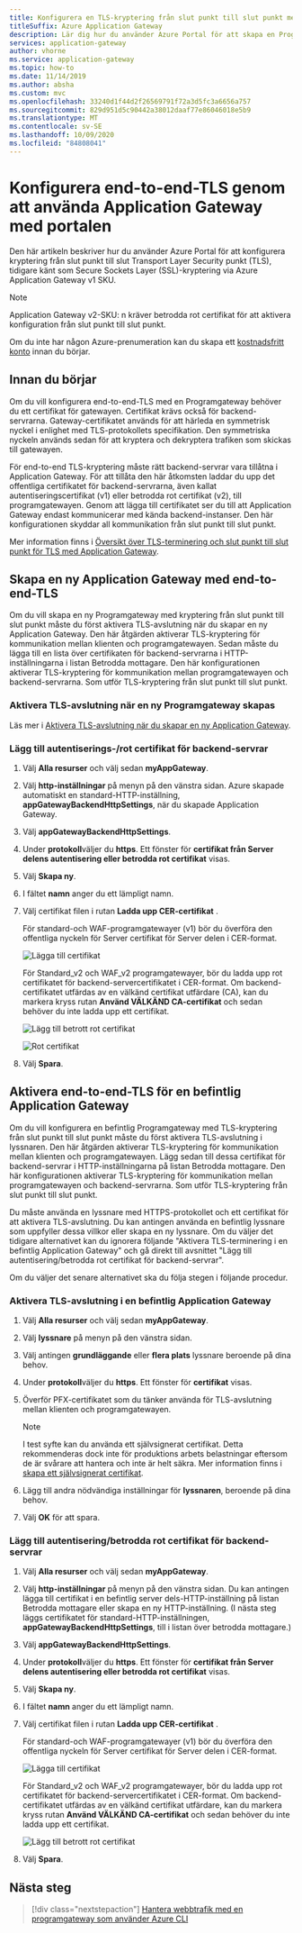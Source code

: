 ```yaml
---
title: Konfigurera en TLS-kryptering från slut punkt till slut punkt med hjälp av portalen
titleSuffix: Azure Application Gateway
description: Lär dig hur du använder Azure Portal för att skapa en Programgateway med en TLS-kryptering från slut punkt till slut punkt.
services: application-gateway
author: vhorne
ms.service: application-gateway
ms.topic: how-to
ms.date: 11/14/2019
ms.author: absha
ms.custom: mvc
ms.openlocfilehash: 33240d1f44d2f26569791f72a3d5fc3a6656a757
ms.sourcegitcommit: 829d951d5c90442a38012daaf77e86046018e5b9
ms.translationtype: MT
ms.contentlocale: sv-SE
ms.lasthandoff: 10/09/2020
ms.locfileid: "84808041"
---
```

# <a name="configure-end-to-end-tls-by-using-application-gateway-with-the-portal"></a>Konfigurera end-to-end-TLS genom att använda Application Gateway med portalen

Den här artikeln beskriver hur du använder Azure Portal för att konfigurera kryptering från slut punkt till slut Transport Layer Security punkt (TLS), tidigare känt som Secure Sockets Layer (SSL)-kryptering via Azure Application Gateway v1 SKU.

> [!NOTE]
> Application Gateway v2-SKU: n kräver betrodda rot certifikat för att aktivera konfiguration från slut punkt till slut punkt.

Om du inte har någon Azure-prenumeration kan du skapa ett [kostnadsfritt konto](https://azure.microsoft.com/free/?WT.mc_id=A261C142F) innan du börjar.

## <a name="before-you-begin"></a>Innan du börjar

Om du vill konfigurera end-to-end-TLS med en Programgateway behöver du ett certifikat för gatewayen. Certifikat krävs också för backend-servrarna. Gateway-certifikatet används för att härleda en symmetrisk nyckel i enlighet med TLS-protokollets specifikation. Den symmetriska nyckeln används sedan för att kryptera och dekryptera trafiken som skickas till gatewayen. 

För end-to-end TLS-kryptering måste rätt backend-servrar vara tillåtna i Application Gateway. För att tillåta den här åtkomsten laddar du upp det offentliga certifikatet för backend-servrarna, även kallat autentiseringscertifikat (v1) eller betrodda rot certifikat (v2), till programgatewayen. Genom att lägga till certifikatet ser du till att Application Gateway endast kommunicerar med kända backend-instanser. Den här konfigurationen skyddar all kommunikation från slut punkt till slut punkt.

Mer information finns i [Översikt över TLS-terminering och slut punkt till slut punkt för TLS med Application Gateway](https://docs.microsoft.com/azure/application-gateway/ssl-overview).

## <a name="create-a-new-application-gateway-with-end-to-end-tls"></a>Skapa en ny Application Gateway med end-to-end-TLS

Om du vill skapa en ny Programgateway med kryptering från slut punkt till slut punkt måste du först aktivera TLS-avslutning när du skapar en ny Application Gateway. Den här åtgärden aktiverar TLS-kryptering för kommunikation mellan klienten och programgatewayen. Sedan måste du lägga till en lista över certifikaten för backend-servrarna i HTTP-inställningarna i listan Betrodda mottagare. Den här konfigurationen aktiverar TLS-kryptering för kommunikation mellan programgatewayen och backend-servrarna. Som utför TLS-kryptering från slut punkt till slut punkt.

### <a name="enable-tls-termination-while-creating-a-new-application-gateway"></a>Aktivera TLS-avslutning när en ny Programgateway skapas

Läs mer i [Aktivera TLS-avslutning när du skapar en ny Application Gateway](https://docs.microsoft.com/azure/application-gateway/create-ssl-portal).

### <a name="add-authenticationroot-certificates-of-back-end-servers"></a>Lägg till autentiserings-/rot certifikat för backend-servrar

1. Välj **Alla resurser** och välj sedan **myAppGateway**.

2. Välj **http-inställningar** på menyn på den vänstra sidan. Azure skapade automatiskt en standard-HTTP-inställning, **appGatewayBackendHttpSettings**, när du skapade Application Gateway. 

3. Välj **appGatewayBackendHttpSettings**.

4. Under **protokoll**väljer du **https**. Ett fönster för **certifikat från Server delens autentisering eller betrodda rot certifikat** visas.

5. Välj **Skapa ny**.

6. I fältet **namn** anger du ett lämpligt namn.

7. Välj certifikat filen i rutan **Ladda upp CER-certifikat** .

   För standard-och WAF-programgatewayer (v1) bör du överföra den offentliga nyckeln för Server certifikat för Server delen i CER-format.

   ![Lägga till certifikat](./media/end-to-end-ssl-portal/addcert.png)

   För Standard_v2 och WAF_v2 programgatewayer, bör du ladda upp rot certifikatet för backend-servercertifikatet i CER-format. Om backend-certifikatet utfärdas av en välkänd certifikat utfärdare (CA), kan du markera kryss rutan **Använd VÄLKÄND CA-certifikat** och sedan behöver du inte ladda upp ett certifikat.

   ![Lägg till betrott rot certifikat](./media/end-to-end-ssl-portal/trustedrootcert-portal.png)

   ![Rot certifikat](./media/end-to-end-ssl-portal/trustedrootcert.png)

8. Välj **Spara**.

## <a name="enable-end-to-end-tls-for-an-existing-application-gateway"></a>Aktivera end-to-end-TLS för en befintlig Application Gateway

Om du vill konfigurera en befintlig Programgateway med TLS-kryptering från slut punkt till slut punkt måste du först aktivera TLS-avslutning i lyssnaren. Den här åtgärden aktiverar TLS-kryptering för kommunikation mellan klienten och programgatewayen. Lägg sedan till dessa certifikat för backend-servrar i HTTP-inställningarna på listan Betrodda mottagare. Den här konfigurationen aktiverar TLS-kryptering för kommunikation mellan programgatewayen och backend-servrarna. Som utför TLS-kryptering från slut punkt till slut punkt.

Du måste använda en lyssnare med HTTPS-protokollet och ett certifikat för att aktivera TLS-avslutning. Du kan antingen använda en befintlig lyssnare som uppfyller dessa villkor eller skapa en ny lyssnare. Om du väljer det tidigare alternativet kan du ignorera följande "Aktivera TLS-terminering i en befintlig Application Gateway" och gå direkt till avsnittet "Lägg till autentisering/betrodda rot certifikat för backend-servrar".

Om du väljer det senare alternativet ska du följa stegen i följande procedur.
### <a name="enable-tls-termination-in-an-existing-application-gateway"></a>Aktivera TLS-avslutning i en befintlig Application Gateway

1. Välj **Alla resurser** och välj sedan **myAppGateway**.

2. Välj **lyssnare** på menyn på den vänstra sidan.

3. Välj antingen **grundläggande** eller **flera plats** lyssnare beroende på dina behov.

4. Under **protokoll**väljer du **https**. Ett fönster för **certifikat** visas.

5. Överför PFX-certifikatet som du tänker använda för TLS-avslutning mellan klienten och programgatewayen.

   > [!NOTE]
   > I test syfte kan du använda ett självsignerat certifikat. Detta rekommenderas dock inte för produktions arbets belastningar eftersom de är svårare att hantera och inte är helt säkra. Mer information finns i [skapa ett självsignerat certifikat](https://docs.microsoft.com/azure/application-gateway/create-ssl-portal#create-a-self-signed-certificate).

6. Lägg till andra nödvändiga inställningar för **lyssnaren**, beroende på dina behov.

7. Välj **OK** för att spara.

### <a name="add-authenticationtrusted-root-certificates-of-back-end-servers"></a>Lägg till autentisering/betrodda rot certifikat för backend-servrar

1. Välj **Alla resurser** och välj sedan **myAppGateway**.

2. Välj **http-inställningar** på menyn på den vänstra sidan. Du kan antingen lägga till certifikat i en befintlig server dels-HTTP-inställning på listan Betrodda mottagare eller skapa en ny HTTP-inställning. (I nästa steg läggs certifikatet för standard-HTTP-inställningen, **appGatewayBackendHttpSettings**, till i listan över betrodda mottagare.)

3. Välj **appGatewayBackendHttpSettings**.

4. Under **protokoll**väljer du **https**. Ett fönster för **certifikat från Server delens autentisering eller betrodda rot certifikat** visas. 

5. Välj **Skapa ny**.

6. I fältet **namn** anger du ett lämpligt namn.

7. Välj certifikat filen i rutan **Ladda upp CER-certifikat** .

   För standard-och WAF-programgatewayer (v1) bör du överföra den offentliga nyckeln för Server certifikat för Server delen i CER-format.

   ![Lägga till certifikat](./media/end-to-end-ssl-portal/addcert.png)

   För Standard_v2 och WAF_v2 programgatewayer, bör du ladda upp rot certifikatet för backend-servercertifikatet i CER-format. Om backend-certifikatet utfärdas av en välkänd certifikat utfärdare, kan du markera kryss rutan **Använd VÄLKÄND CA-certifikat** och sedan behöver du inte ladda upp ett certifikat.

   ![Lägg till betrott rot certifikat](./media/end-to-end-ssl-portal/trustedrootcert-portal.png)

8. Välj **Spara**.

## <a name="next-steps"></a>Nästa steg

> [!div class="nextstepaction"]
> [Hantera webbtrafik med en programgateway som använder Azure CLI](./tutorial-manage-web-traffic-cli.md)
